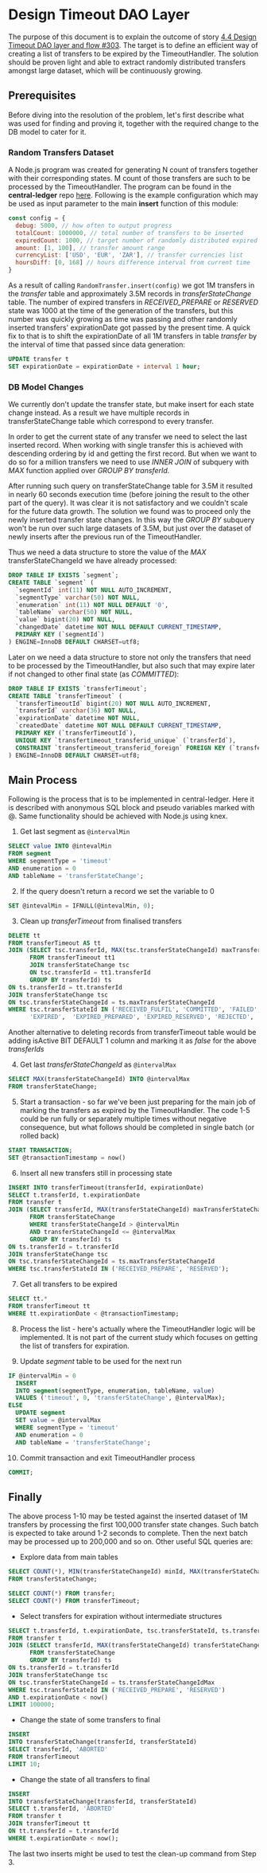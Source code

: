 # Design Timeout DAO Layer

The purpose of this document is to explain the outcome of story [4.4 Design Timeout DAO layer and flow #303](https://github.com/mojaloop/project/issues/303). The target is to define an efficient way of creating a list of transfers to be expired by the TimeoutHandler. The solution should be proven light and able to extract randomly distributed transfers amongst large dataset, which will be continuously growing.

## Prerequisites

Before diving into the resolution of the problem, let's first describe what was used for finding and proving it, together with the required change to the DB model to cater for it.

### Random Transfers Dataset

A Node.js program was created for generating N count of transfers together with their corresponding states. M count of those transfers are such to be processed by the TimeoutHandler. The program can be found in the **central-ledger** repo [here](https://github.com/mojaloop/central-ledger/tree/develop-PI3/testPI2/util/randomTransfers). Following is the example configuration which may be used as input parameter to the main **insert** function of this module:
```js
const config = {
  debug: 5000, // how often to output progress
  totalCount: 1000000, // total number of transfers to be inserted
  expiredCount: 1000, // target number of randomly distributed expired transfers
  amount: [1, 100], // transfer amount range
  currencyList: ['USD', 'EUR', 'ZAR'], // transfer currencies list
  hoursDiff: [0, 168] // hours difference interval from current time
}
```
As a result of calling `RandomTransfer.insert(config)` we got 1M transfers in the *transfer* table and approximately 3.5M records in *transferStateChange* table. The number of expired transfers in *RECEIVED_PREPARE* or *RESERVED* state was 1000 at the time of the generation of the transfers, but this number was quickly growing as time was passing and other randomly inserted transfers' expirationDate got passed by the present time. A quick fix to that is to shift the expirationDate of all 1M transfers in table *transfer* by the interval of time that passed since data generation:
```sql
UPDATE transfer t
SET expirationDate = expirationDate + interval 1 hour;
```

### DB Model Changes

We currently don't update the transfer state, but make insert for each state change instead. As a result we have multiple records in transferStateChange table which correspond to every transfer. 

In order to get the current state of any transfer we need to select the last inserted record. When working with single transfer this is achieved with descending ordering by id and getting the first record. But when we want to do so for a million transfers we need to use *INNER JOIN* of subquery with *MAX* function applied over *GROUP BY transferId*. 

After running such query on transferStateChange table for 3.5M it resulted in nearly 60 seconds execution time (before joining the result to the other part of the query). It was clear it is not satisfactory and we couldn't scale for the future data growth. The solution we found was to proceed only the newly inserted transfer state changes. In this way the *GROUP BY* subquery won't be run over such large datasets of 3.5M, but just over the dataset of newly inserts after the previous run of the TimeoutHandler. 

Thus we need a data structure to store the value of the *MAX* transferStateChangeId we have already processed:

```sql
DROP TABLE IF EXISTS `segment`;
CREATE TABLE `segment` (
  `segmentId` int(11) NOT NULL AUTO_INCREMENT,
  `segmentType` varchar(50) NOT NULL,
  `enumeration` int(11) NOT NULL DEFAULT '0',
  `tableName` varchar(50) NOT NULL,
  `value` bigint(20) NOT NULL,
  `changedDate` datetime NOT NULL DEFAULT CURRENT_TIMESTAMP,
  PRIMARY KEY (`segmentId`)
) ENGINE=InnoDB DEFAULT CHARSET=utf8;
```

Later on we need a data structure to store not only the transfers that need to be processed by the TimeoutHandler, but also such that may expire later if not changed to other final state (as *COMMITTED*):

```sql
DROP TABLE IF EXISTS `transferTimeout`;
CREATE TABLE `transferTimeout` (
  `transferTimeoutId` bigint(20) NOT NULL AUTO_INCREMENT,
  `transferId` varchar(36) NOT NULL,
  `expirationDate` datetime NOT NULL,
  `createdDate` datetime NOT NULL DEFAULT CURRENT_TIMESTAMP,
  PRIMARY KEY (`transferTimeoutId`),
  UNIQUE KEY `transfertimeout_transferid_unique` (`transferId`),
  CONSTRAINT `transfertimeout_transferid_foreign` FOREIGN KEY (`transferId`) REFERENCES `transfer` (`transferId`)
) ENGINE=InnoDB DEFAULT CHARSET=utf8;
```

## Main Process

Following is the process that is to be implemented in central-ledger. Here it is described with anonymous SQL block and pseudo variables marked with @. Same functionality should be achieved with Node.js using knex.

1. Get last segment as `@intervalMin`
```sql
SELECT value INTO @intevalMin
FROM segment
WHERE segmentType = 'timeout'
AND enumeration = 0
AND tableName = 'transferStateChange';
```

2. If the query doesn't return a record we set the variable to 0
```sql
SET @intevalMin = IFNULL(@intevalMin, 0);
```

3. Clean up *transferTimeout* from finalised transfers
```sql
DELETE tt
FROM transferTimeout AS tt
JOIN (SELECT tsc.transferId, MAX(tsc.transferStateChangeId) maxTransferStateChangeId
      FROM transferTimeout tt1
      JOIN transferStateChange tsc
      ON tsc.transferId = tt1.transferId
      GROUP BY transferId) ts
ON ts.transferId = tt.transferId
JOIN transferStateChange tsc
ON tsc.transferStateChangeId = ts.maxTransferStateChangeId
WHERE tsc.transferStateId IN ('RECEIVED_FULFIL', 'COMMITTED', 'FAILED',
      'EXPIRED',  'EXPIRED_PREPARED', 'EXPIRED_RESERVED', 'REJECTED', 'ABORTED');
```
Another alternative to deleting records from transferTimeout table would be adding isActive BIT DEFAULT 1 column and marking it as *false* for the above *transferIds*

4. Get last *transferStateChangeId* as `@intervalMax`
```sql
SELECT MAX(transferStateChangeId) INTO @intervalMax
FROM transferStateChange;
```

5. Start a transaction - so far we've been just preparing for the main job of marking the transfers as expired by the TimeoutHandler. The code 1-5 could be run fully or separately multiple times without negative consequence, but what follows should be completed in single batch (or rolled back)
```sql
START TRANSACTION;
SET @transactionTimestamp = now()
```

6. Insert all new transfers still in processing state
```sql
INSERT INTO transferTimeout(transferId, expirationDate)
SELECT t.transferId, t.expirationDate
FROM transfer t
JOIN (SELECT transferId, MAX(transferStateChangeId) maxTransferStateChangeId
      FROM transferStateChange
      WHERE transferStateChangeId > @intervalMin
      AND transferStateChangeId <= @intervalMax
      GROUP BY transferId) ts
ON ts.transferId = t.transferId
JOIN transferStateChange tsc
ON tsc.transferStateChangeId = ts.maxTransferStateChangeId
WHERE tsc.transferStateId IN ('RECEIVED_PREPARE', 'RESERVED');
```

7. Get all transfers to be expired
```sql
SELECT tt.*
FROM transferTimeout tt
WHERE tt.expirationDate < @transactionTimestamp;
```

8. Process the list - here's actually where the TimeoutHandler logic will be implemented. It is not part of the current study which focuses on getting the list of transfers for expiration.

9. Update *segment* table to be used for the next run
```sql
IF @intervalMin = 0
  INSERT
  INTO segment(segmentType, enumeration, tableName, value)
  VALUES ('timeout', 0, 'transferStateChange', @intervalMax);
ELSE
  UPDATE segment
  SET value = @intervalMax
  WHERE segmentType = 'timeout'
  AND enumeration = 0
  AND tableName = 'transferStateChange';
```

10. Commit transaction and exit TimeoutHandler process

```sql
COMMIT;
```

## Finally

The above process 1-10 may be tested against the inserted dataset of 1M transfers by processing the first 100,000 transfer state changes. Such batch is expected to take around 1-2 seconds to complete. Then the next batch may be processed up to 200,000 and so on. Other useful SQL queries are:

- Explore data from main tables
```sql
SELECT COUNT(*), MIN(transferStateChangeId) minId, MAX(transferStateChangeId) maxId 
FROM transferStateChange;

SELECT COUNT(*) FROM transfer;
SELECT COUNT(*) FROM transferTimeout;
```

- Select transfers for expiration without intermediate structures
```sql
SELECT t.transferId, t.expirationDate, tsc.transferStateId, ts.transferStateChangeIdMax
FROM transfer t
JOIN (SELECT transferId, MAX(transferStateChangeId) transferStateChangeIdMax
      FROM transferStateChange
      GROUP BY transferId) ts
ON ts.transferId = t.transferId
JOIN transferStateChange tsc
ON tsc.transferStateChangeId = ts.transferStateChangeIdMax
WHERE tsc.transferStateId IN ('RECEIVED_PREPARE', 'RESERVED')
AND t.expirationDate < now()
LIMIT 100000;
```

- Change the state of some transfers to final
```sql
INSERT 
INTO transferStateChange(transferId, transferStateId)
SELECT transferId, 'ABORTED'
FROM transferTimeout
LIMIT 10;
```

- Change the state of all transfers to final
```sql
INSERT 
INTO transferStateChange(transferId, transferStateId)
SELECT t.transferId, 'ABORTED'
FROM transfer t
JOIN transferTimeout tt
ON tt.transferId = t.transferId
WHERE t.expirationDate < now();
```
The last two inserts might be used to test the clean-up command from Step 3.

